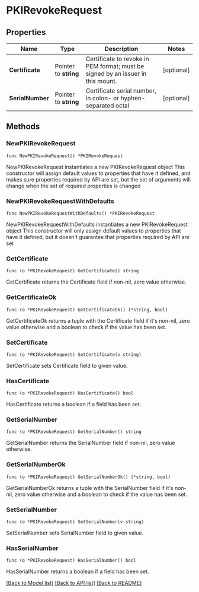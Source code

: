 # PKIRevokeRequest


## Properties

Name | Type | Description | Notes
------------ | ------------- | ------------- | -------------
**Certificate** | Pointer to **string** | Certificate to revoke in PEM format; must be signed by an issuer in this mount. | [optional] 
**SerialNumber** | Pointer to **string** | Certificate serial number, in colon- or hyphen-separated octal | [optional] 



## Methods


### NewPKIRevokeRequest

`func NewPKIRevokeRequest() *PKIRevokeRequest`

NewPKIRevokeRequest instantiates a new PKIRevokeRequest object
This constructor will assign default values to properties that have it defined,
and makes sure properties required by API are set, but the set of arguments
will change when the set of required properties is changed

### NewPKIRevokeRequestWithDefaults

`func NewPKIRevokeRequestWithDefaults() *PKIRevokeRequest`

NewPKIRevokeRequestWithDefaults instantiates a new PKIRevokeRequest object
This constructor will only assign default values to properties that have it defined,
but it doesn't guarantee that properties required by API are set


### GetCertificate

`func (o *PKIRevokeRequest) GetCertificate() string`

GetCertificate returns the Certificate field if non-nil, zero value otherwise.

### GetCertificateOk

`func (o *PKIRevokeRequest) GetCertificateOk() (*string, bool)`

GetCertificateOk returns a tuple with the Certificate field if it's non-nil, zero value otherwise
and a boolean to check if the value has been set.

### SetCertificate

`func (o *PKIRevokeRequest) SetCertificate(v string)`

SetCertificate sets Certificate field to given value.


### HasCertificate

`func (o *PKIRevokeRequest) HasCertificate() bool`

HasCertificate returns a boolean if a field has been set.




### GetSerialNumber

`func (o *PKIRevokeRequest) GetSerialNumber() string`

GetSerialNumber returns the SerialNumber field if non-nil, zero value otherwise.

### GetSerialNumberOk

`func (o *PKIRevokeRequest) GetSerialNumberOk() (*string, bool)`

GetSerialNumberOk returns a tuple with the SerialNumber field if it's non-nil, zero value otherwise
and a boolean to check if the value has been set.

### SetSerialNumber

`func (o *PKIRevokeRequest) SetSerialNumber(v string)`

SetSerialNumber sets SerialNumber field to given value.


### HasSerialNumber

`func (o *PKIRevokeRequest) HasSerialNumber() bool`

HasSerialNumber returns a boolean if a field has been set.









[[Back to Model list]](../README.md#documentation-for-models) [[Back to API list]](../README.md#documentation-for-api-endpoints) [[Back to README]](../README.md)


